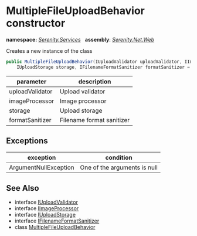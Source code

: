 # MultipleFileUploadBehavior constructor
**namespace:** *[Serenity.Services](../../README.md#serenity.services-namespace)*   **assembly**: *[Serenity.Net.Web](../../README.md)*

Creates a new instance of the class

```csharp
public MultipleFileUploadBehavior(IUploadValidator uploadValidator, IImageProcessor imageProcessor, 
    IUploadStorage storage, IFilenameFormatSanitizer formatSanitizer = null)
```

| parameter | description |
| --- | --- |
| uploadValidator | Upload validator |
| imageProcessor | Image processor |
| storage | Upload storage |
| formatSanitizer | Filename format sanitizer |

## Exceptions

| exception | condition |
| --- | --- |
| ArgumentNullException | One of the arguments is null |

## See Also

* interface [IUploadValidator](../Serenity.Net.Services/../../Serenity.Web/IUploadValidator.md)
* interface [IImageProcessor](../Serenity.Net.Services/../../global/IImageProcessor.md)
* interface [IUploadStorage](../Serenity.Net.Services/../../Serenity.Web/IUploadStorage.md)
* interface [IFilenameFormatSanitizer](../Serenity.Net.Core/../../Serenity.ComponentModel/IFilenameFormatSanitizer.md)
* class [MultipleFileUploadBehavior](../MultipleFileUploadBehavior.md)